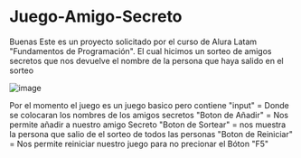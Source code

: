 # Juego-Amigo-Secreto
Buenas
Este es un proyecto solicitado por el curso de Alura Latam "Fundamentos de Programación".
El cual hicimos un sorteo de amigos secretos que nos devuelve el nombre de la persona que haya salido en el sorteo

![image](https://github.com/user-attachments/assets/20e4a93e-d5a9-4e07-be08-d34f54c30956)

Por el momento el juego es un juego basico pero contiene
"input" = Donde se colocaran los nombres de los amigos secretos
"Boton de Añadir" = Nos permite añadir a nuestro amigo Secreto
"Boton de Sortear" = nos muestra la persona que salio de el sorteo de todos las personas
"Boton de Reiniciar" = Nos permite reiniciar nuestro juego para no precionar el Bóton "F5"
